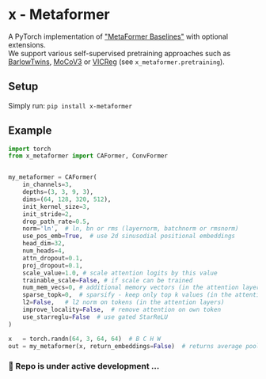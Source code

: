# x - Metaformer

A PyTorch implementation of ["MetaFormer Baselines"](https://arxiv.org/abs/2210.13452) with optional extensions.  
We support various self-supervised pretraining approaches such as [BarlowTwins](https://arxiv.org/abs/2103.03230),
[MoCoV3](https://arxiv.org/abs/2104.02057) or [VICReg](https://arxiv.org/abs/2105.04906) (see ```x_metaformer.pretraining```).


## Setup
Simply run:
```pip install x-metaformer```

## Example
```py
import torch
from x_metaformer import CAFormer, ConvFormer


my_metaformer = CAFormer(
    in_channels=3,
    depths=(3, 3, 9, 3),
    dims=(64, 128, 320, 512),
    init_kernel_size=3,
    init_stride=2,
    drop_path_rate=0.5,
    norm='ln',  # ln, bn or rms (layernorm, batchnorm or rmsnorm)
    use_pos_emb=True,  # use 2d sinusodial positional embeddings
    head_dim=32,
    num_heads=4,
    attn_dropout=0.1,
    proj_dropout=0.1,
    scale_value=1.0, # scale attention logits by this value
    trainable_scale=False, # if scale can be trained
    num_mem_vecs=0, # additional memory vectors (in the attention layers)
    sparse_topk=0,  # sparsify - keep only top k values (in the attention layers)
    l2=False,   # l2 norm on tokens (in the attention layers) 
    improve_locality=False,  # remove attention on own token
    use_starreglu=False  # use gated StarReLU
)

x   = torch.randn(64, 3, 64, 64)  # B C H W
out = my_metaformer(x, return_embeddings=False)  # returns average pooled tokens
```
### 🚧 Repo is under active development ...